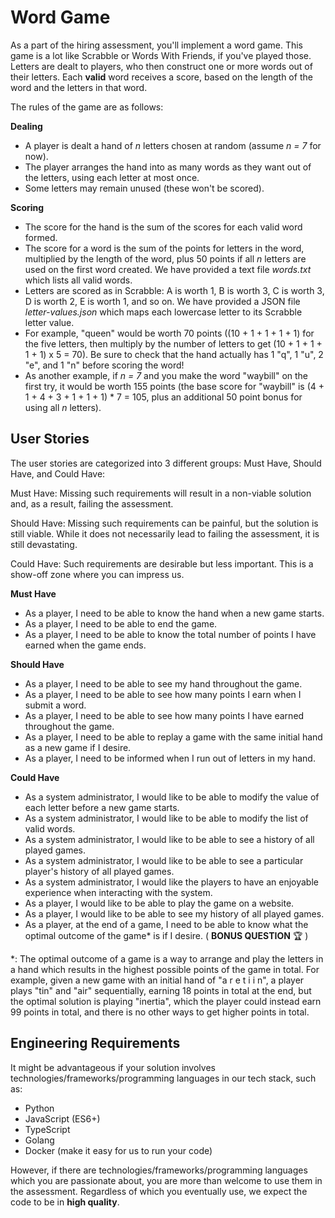 # Word Game
As a part of the hiring assessment, you'll implement a word game. This game is a lot like Scrabble or Words With Friends, if you've played those. Letters are dealt to players, who then construct one or more words out of their letters. Each **valid** word receives a score, based on the length of the word and the letters in that word.

The rules of the game are as follows:

**Dealing**
- A player is dealt a hand of *n* letters chosen at random (assume *n = 7* for now).
- The player arranges the hand into as many words as they want out of the letters, using each letter at most once.
- Some letters may remain unused (these won't be scored).

**Scoring**
- The score for the hand is the sum of the scores for each valid word formed.
- The score for a word is the sum of the points for letters in the word, multiplied by the length of the word, plus 50 points if all *n* letters are used on the first word created. We have provided a text file *words.txt* which lists all valid words.
- Letters are scored as in Scrabble: A is worth 1, B is worth 3, C is worth 3, D is worth 2, E is worth 1, and so on. We have provided a JSON file *letter-values.json* which maps each lowercase letter to its Scrabble letter value.
- For example, "queen" would be worth 70 points ((10 + 1 + 1 + 1 + 1) for the five letters, then multiply by the number of letters to get (10 + 1 + 1 + 1 + 1) x 5 = 70). Be sure to check that the hand actually has 1 "q", 1 "u", 2 "e", and 1 "n" before scoring the word!
- As another example, if *n = 7* and you make the word "waybill" on the first try, it would be worth 155 points (the base score for "waybill" is (4 + 1 + 4 + 3 + 1 + 1 + 1) * 7 = 105, plus an additional 50 point bonus for using all *n* letters).

## User Stories
The user stories are categorized into 3 different groups: Must Have, Should Have, and Could Have:

Must Have: Missing such requirements will result in a non-viable solution and, as a result, failing the assessment.

Should Have: Missing such requirements can be painful, but the solution is still viable. While it does not necessarily lead to failing the assessment, it is still devastating.

Could Have: Such requirements are desirable but less important. This is a show-off zone where you can impress us.


**Must Have**
- As a player, I need to be able to know the hand when a new game starts.
- As a player, I need to be able to end the game.
- As a player, I need to be able to know the total number of points I have earned when the game ends.

**Should Have**
- As a player, I need to be able to see my hand throughout the game.
- As a player, I need to be able to see how many points I earn when I submit a word.
- As a player, I need to be able to see how many points I have earned throughout the game.
- As a player, I need to be able to replay a game with the same initial hand as a new game if I desire.
- As a player, I need to be informed when I run out of letters in my hand.

**Could Have**
- As a system administrator, I would like to be able to modify the value of each letter before a new game starts.
- As a system administrator, I would like to be able to modify the list of valid words.
- As a system administrator, I would like to be able to see a history of all played games.
- As a system administrator, I would like to be able to see a particular player's history of all played games.
- As a system administrator, I would like the players to have an enjoyable experience when interacting with the system.
- As a player, I would like to be able to play the game on a website.
- As a player, I would like to be able to see my history of all played games.
- As a player, at the end of a game, I need to be able to know what the optimal outcome of the game* is if I desire. ( **BONUS QUESTION** :trophy: )

*: The optimal outcome of a game is a way to arrange and play the letters in a hand which results in the highest possible points of the game in total. For example, given a new game with an initial hand of "a r e t i i n", a player plays "tin" and "air" sequentially, earning 18 points in total at the end, but the optimal solution is playing "inertia", which the player could instead earn 99 points in total, and there is no other ways to get higher points in total.

## Engineering Requirements
It might be advantageous if your solution involves technologies/frameworks/programming languages in our tech stack, such as:
- Python
- JavaScript (ES6+)
- TypeScript
- Golang
- Docker (make it easy for us to run your code)

However, if there are technologies/frameworks/programming languages which you are passionate about, you are more than welcome to use them in the assessment. Regardless of which you eventually use, we expect the code to be in **high quality**.
